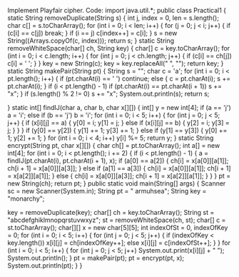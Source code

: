 Implement Playfair cipher.
Code:
import java.util.*;
public class Practical1 {
 static String removeDuplicate(String s) {
 int j, index = 0, len = s.length();
 char c[] = s.toCharArray();
 for (int i = 0; i < len; i++) {
 for (j = 0; j < i; j++) {
 if (c[i] == c[j])
 break;
 }
 if (i == j)
 c[index++] = c[i];
 }
 s = new String((Arrays.copyOf(c, index)));
 return s;
 }
 static String removeWhiteSpace(char[] ch, String key) {
 char[] c = key.toCharArray();
 for (int i = 0; i < c.length; i++)
 {
 for (int j = 0; j < ch.length; j++) {
 if (c[i] == ch[j])
 c[i] = ' ';
 }
 }
 key = new String(c);
 key = key.replaceAll(" ", "");
 return key;
 }
 static String makePair(String pt) {
 String s = "";
 char c = 'a';
 for (int i = 0; i < pt.length(); i++) {
 if (pt.charAt(i) == ' ')
 continue;
 else {
 c = pt.charAt(i);
 s += pt.charAt(i);
 }
 if (i < pt.length() - 1)
 if (pt.charAt(i) == pt.charAt(i + 1))
 s += "x";
 }
 if (s.length() % 2 != 0)
 s += "x";
 System.out.println(s);
 return s;

 }
 static int[] findIJ(char a, char b, char x[][]) {
 int[] y = new int[4];
 if (a == 'j')
 a = 'i';
 else if (b == 'j')
 b = 'i';
 for (int i = 0; i < 5; i++) {
 for (int j = 0; j < 5; j++) {
 if (x[i][j] == a) {
 y[0] = i;
 y[1] = j;
 } else if (x[i][j] == b) {
 y[2] = i;
 y[3] = j;
 }
 }
 }
 if (y[0] == y[2]) {
 y[1] += 1;
 y[3] += 1;
 } else if (y[1] == y[3]) {
 y[0] += 1;
 y[2] += 1;
 }
 for (int i = 0; i < 4; i++)
 y[i] %= 5;
 return y;
 }
 static String encrypt(String pt, char x[][]) {
 char ch[] = pt.toCharArray();
 int a[] = new int[4];
 for (int i = 0; i < pt.length(); i += 2) {
 if (i < pt.length() - 1) {
 a = findIJ(pt.charAt(i), pt.charAt(i + 1),
 x);
 if (a[0] == a[2]) {
 ch[i] = x[a[0]][a[1]];
 ch[i + 1] = x[a[0]][a[3]];
 } else if (a[1] == a[3]) {
 ch[i] = x[a[0]][a[1]];
 ch[i + 1] = x[a[2]][a[1]];
 } else {
 ch[i] = x[a[0]][a[3]];
 ch[i + 1] = x[a[2]][a[1]];
 }
 }
 }
 pt = new String(ch);
 return pt;
 }
 public static void main(String[] args) {
 Scanner sc = new Scanner(System.in);
 String pt = " armuhsea";
 String key = "monarchy";

 key = removeDuplicate(key);
 char[] ch = key.toCharArray();
 String st = "abcdefghiklmnopqrstuvwxyz";
 st = removeWhiteSpace(ch, st);
 char[] c = st.toCharArray();
 char[][] x = new char[5][5];
 int indexOfSt = 0, indexOfKey = 0;
 for (int i = 0; i < 5; i++) {
 for (int j = 0; j < 5; j++) {
 if (indexOfKey < key.length())
 x[i][j] = ch[indexOfKey++];
 else
 x[i][j] = c[indexOfSt++];
 }
 }
 for (int i = 0; i < 5; i++) {
 for (int j = 0; j < 5; j++)
 System.out.print(x[i][j] + " ");
 System.out.println();
 }
 pt = makePair(pt);
 pt = encrypt(pt, x);
 System.out.println(pt);
 }
}
